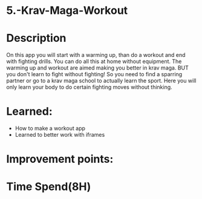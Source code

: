 # 5.-Krav-Maga-Workout

# Description

On this app you will start with a warming up, than do a workout and end with fighting drills.
You can do all this at home without equipment. The warming up and workout are aimed making you better in krav maga.
BUT you don't learn to fight without fighting!
So you need to find a sparring partner or go to a krav maga school to actually learn the sport.
Here you will only learn your body to do certain fighting moves without thinking.

# Learned:

- How to make a workout app
- Learned to better work with iframes

# Improvement points:

# Time Spend(8H)
